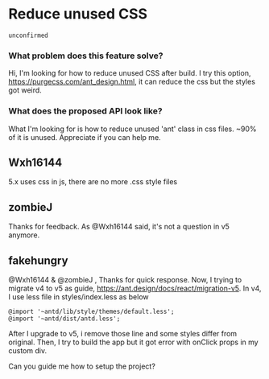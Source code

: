 # Reduce unused CSS

`unconfirmed`

### What problem does this feature solve?

Hi, I'm looking for how to reduce unused CSS after build. I try this option, https://purgecss.com/ant_design.html, it can reduce the css but the styles got weird.

### What does the proposed API look like?

What I'm looking for is how to reduce unused 'ant' class in css files. ~90% of it is unused. Appreciate if you can help me.

<!-- generated by ant-design-issue-helper. DO NOT REMOVE -->

## Wxh16144

5.x uses css in js, there are no more .css style files

## zombieJ

Thanks for feedback. As @Wxh16144 said, it's not a question in v5 anymore.

## fakehungry

@Wxh16144 & @zombieJ , Thanks for quick response. Now, I trying to migrate v4 to v5 as guide, https://ant.design/docs/react/migration-v5. In v4, I use less file in styles/index.less as below

```
@import '~antd/lib/style/themes/default.less';
@import '~antd/dist/antd.less';
```

After I upgrade to v5, i remove those line and some styles differ from original. Then, I try to build the app but it got error with onClick props in my custom div.

Can you guide me how to setup the project?
